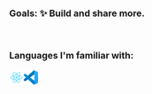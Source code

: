 ### Goals: ✨ Build and share more.
<br />

### Languages I'm familiar with:

<img align="left" alt="React" width="26px" src="https://raw.githubusercontent.com/github/explore/80688e429a7d4ef2fca1e82350fe8e3517d3494d/topics/react/react.png" />
<img align="left" alt="Visual Studio Code" width="26px" src="https://raw.githubusercontent.com/github/explore/80688e429a7d4ef2fca1e82350fe8e3517d3494d/topics/visual-studio-code/visual-studio-code.png" />

<br />

[website]: https://www.links.joshmay.xyz/
[twitter]: https://x.com/joshuammay
[linkedin]: https://www.linkedin.com/in/joshuammay/

<br />
<br />
